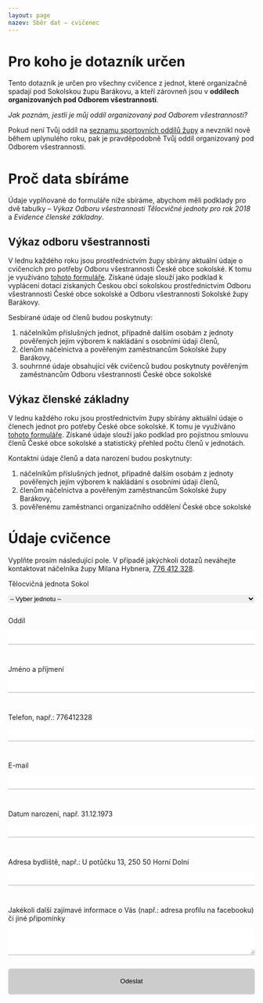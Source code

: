 ```yaml
---
layout: page
nazev: Sběr dat – cvičenec
---
```


# Pro koho je dotazník určen

Tento dotazník je určen pro všechny cvičence z jednot, které organizačně spadají pod Sokolskou župu Barákovu, a kteří zárovneň jsou v **oddílech organizovaných pod Odborem všestrannosti**.

_Jak poznám, jestli je můj oddíl organizovaný pod Odborem všestrannosti?_

Pokud není Tvůj oddíl na [seznamu sportovních oddílů župy](http://www.zbarakova.cz/os/oddily.html) a nevznikl nově během uplynulého roku, pak je pravděpodobně Tvůj oddíl organizovaný pod Odborem všestrannosti.

# Proč data sbíráme

Údaje vyplňované do formuláře níže sbíráme, abychom měli podklady pro dvě tabulky – _Výkaz Odboru všestrannosti Tělocvičné jednoty pro rok 2018_ a _Evidence členské základny_.

## Výkaz odboru všestrannosti

V lednu každého roku jsou prostřednictvím župy sbírány aktuální údaje o cvičencích pro potřeby Odboru všestrannosti České obce sokolské. K tomu je využíváno [tohoto formuláře](https://drive.google.com/open?id=1x6u72ndDYD4MJ_83E6oxhk6bG7ohAslg). Získané údaje slouží jako podklad k vyplácení dotací získaných Českou obcí sokolskou prostřednictvím Odboru všestrannosti České obce sokolské a Odboru všestrannosti Sokolské župy Barákovy.

Sesbírané údaje od členů budou poskytnuty:

1. náčelníkům příslušných jednot, případně dalším osobám z jednoty pověřených jejím výborem k nakládání s osobními údaji členů,
2. členům náčelnictva a pověřeným zaměstnancům Sokolské župy Barákovy,
3. souhrnné údaje obsahující věk cvičenců budou poskytnuty pověřeným zaměstnancům Odboru všestrannosti České obce sokolské

## Výkaz členské základny

V lednu každého roku jsou prostřednictvím župy sbírány aktuální údaje o členech jednot pro potřeby České obce sokolské. K tomu je využíváno [tohoto formuláře](https://drive.google.com/open?id=0B0w6gDorCVUkc0h5Ti0zZ0J1UFRnVUFmdVhtMmV1c2I2bjM4). Získané údaje slouží jako podklad pro pojistnou smlouvu členů České obce sokolské a statistický přehled počtu členů v jednotách.

Kontaktní údaje členů a data narození budou poskytnuty:

1. náčelníkům příslušných jednot, případně dalším osobám z jednoty pověřených jejím výborem k nakládání s osobními údaji členů,
2. členům náčelnictva a pověřeným zaměstnancům Sokolské župy Barákovy,
3. pověřenému zaměstnanci organizačního oddělení České obce sokolské

# Údaje cvičence

Vyplňte prosím následující pole. V případě jakýchkoli dotazů neváhejte kontaktovat náčelníka župy Milana Hybnera, [776 412 328](tel:776412328).

<form name="2017-11-19-sber-dat-cvicenec-test" netlify>
<p>Tělocvičná jednota Sokol</p>
<select name="jednota">
    <option value="0">– Vyber jednotu –</option>
    <option value="1">Brandýs nad Labem</option>
    <option value="2">Byšice</option>
    <option value="3">Cítov</option>
    <option value="4">Čečelice</option>
    <option value="5">Český Brod</option>
    <option value="6">Dolní Beřkovice</option>
    <option value="7">Dřísy</option>
    <option value="8">Horní Počaply</option>
    <option value="9">Chocerady</option>
    <option value="10">Konojedy</option>
    <option value="11">Kostelec nad Labem</option>
    <option value="12">Kralupy nad Vltavou</option>
    <option value="13">Lázně Toušeň</option>
    <option value="14">Lysá nad Labem</option>
    <option value="15">Mělnické Vtelno</option>
    <option value="16">Mělník Pšovka</option>
    <option value="17">Milovice</option>
    <option value="18">Mochov</option>
    <option value="19">Mratín</option>
    <option value="20">Mšeno u Mělníka</option>
    <option value="21">na Mělníce</option>
    <option value="22">Nehvizdy</option>
    <option value="23">Ovčáry-Nedomice</option>
    <option value="24">Poříčany</option>
    <option value="25">Přistoupim</option>
    <option value="26">Přívory</option>
    <option value="27">Pyšely</option>
    <option value="28">Řepín</option>
    <option value="29">Říčany a Radošovice</option>
    <option value="30">Sedlčánky</option>
    <option value="31">Strančice</option>
    <option value="32">Stříbrná Skalice</option>
    <option value="33">Šestajovice</option>
    <option value="34">Úžice</option>
    <option value="35">v Nebuželích</option>
    <option value="36">Velké Popovice</option>
    <option value="37">Veltěž</option>
    <option value="38">Veltrusy</option>
    <option value="39">Vodochody-Hoštice</option>
    <option value="40">Vraňany</option>
    <option value="41">Všestudy</option>
    <option value="42">Všetaty</option>
    <option value="43">Zvánovice</option>
</select>
<p>Oddíl</p>
<input type="text" name="oddil">
<p>Jméno a příjmení</p>
<input type="text" name="jmeno">
<p>Telefon, např.: 776412328</p>
<input type="text" name="telefon">
<p>E-mail</p>
<input type="text" name="email">
<p>Datum narození, např. 31.12.1973</p>
<input type="text" name="narozeni">
<p>Adresa bydliště, např.: U potůčku 13, 250 50 Horní Dolní</p>
<input type="text" name="adresa">
<p>Jakékoli další zajímavé informace o Vás (např.: adresa profilu na facebooku) či jiné připomínky</p>
<textarea name="poznamka"></textarea>
<input type="submit" value="Odeslat">
</form>



<style>
input {
    width: 100%;
    height: 2em;
    border: none;
    border-bottom: 2px solid lightgrey;
    margin-bottom: 2em;
}
input:focus {
    border: none;
    border-bottom: 2px solid darkgrey;
    outline:none;
}
textarea {
    width: 100%;
    height: 4em;
    border: none;
    border-bottom: 2px solid lightgrey;
}
textarea:focus {
    border: none;
    border-bottom: 2px solid darkgrey;
    outline: none;
    resize: vertical;
    margin-top: 1em;
}
select {
    width: 100%;
    border: none;
    margin-bottom: 1em;
}
select:focus {
    outline: none;

}
input[type=submit] {
    padding:5px 15px;
    height: 4em; 
    background:#ccc; 
    margin-top: 2em;
    -webkit-border-radius: 5px;
    border-radius: 5px; 
}
</style>
